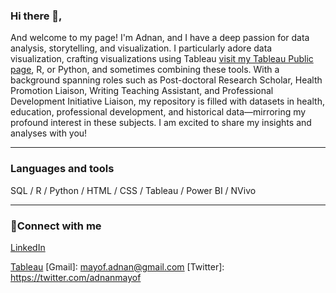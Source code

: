 ### Hi there 👋, 


And welcome to my page! I'm Adnan, and I have a deep passion for data analysis, storytelling, and visualization. I particularly adore data visualization, crafting visualizations using Tableau  [visit my Tableau Public page](https://public.tableau.com/app/profile/adnan.mayof/vizzes), R, or Python, and sometimes combining these tools. With a background spanning roles such as Post-doctoral Research Scholar, Health Promotion Liaison, Writing Teaching Assistant, and Professional Development Initiative Liaison, my repository is filled with datasets in health, education, professional development, and historical data—mirroring my profound interest in these subjects. I am excited to share my insights and analyses with you!

---

### Languages and tools
SQL / R / Python / HTML / CSS / Tableau / Power BI / NVivo

---


### 🤳Connect with me
[LinkedIn](https://www.linkedin.com/in/adnanmayof/)

[Tableau](https://public.tableau.com/app/profile/adnan.mayof/vizzes) 
[Gmail]: mayof.adnan@gmail.com 
[Twitter]: https://twitter.com/adnanmayof




 




 




